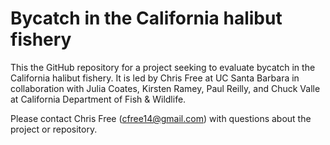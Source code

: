 # Bycatch in the California halibut fishery

This the GitHub repository for a project seeking to evaluate bycatch in the California halibut fishery. It is led by Chris Free at UC Santa Barbara in collaboration with Julia Coates, Kirsten Ramey, Paul Reilly, and Chuck Valle at California Department of Fish & Wildlife.

Please contact Chris Free (cfree14@gmail.com) with questions about the project or repository.
